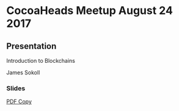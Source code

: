 # CocoaHeads Meetup August 24 2017

## Presentation
Introduction to Blockchains

James Sokoll

### Slides
[PDF Copy](Introduction%20to%20Blockchains.pdf)
